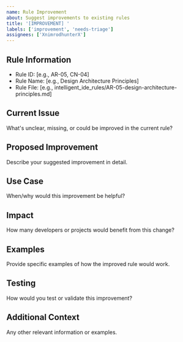 ```yaml
---
name: Rule Improvement
about: Suggest improvements to existing rules
title: '[IMPROVEMENT] '
labels: ['improvement', 'needs-triage']
assignees: ['XnimrodhunterX']
---
```


## Rule Information
- Rule ID: [e.g., AR-05, CN-04]
- Rule Name: [e.g., Design Architecture Principles]
- Rule File: [e.g., intelligent_ide_rules/AR-05-design-architecture-principles.md]

## Current Issue
What's unclear, missing, or could be improved in the current rule?

## Proposed Improvement
Describe your suggested improvement in detail.

## Use Case
When/why would this improvement be helpful?

## Impact
How many developers or projects would benefit from this change?

## Examples
Provide specific examples of how the improved rule would work.

## Testing
How would you test or validate this improvement?

## Additional Context
Any other relevant information or examples.
